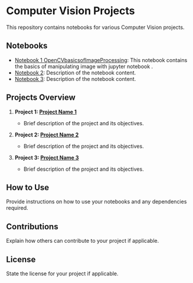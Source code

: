 
# Computer Vision Projects

This repository contains notebooks for various Computer Vision projects.



## Notebooks

- [Notebook 1 OpenCVbasicsofImageProcessing](./OpenCVbasicsofImageProcessing.ipynb): This notebook contains the basics of manipulating image with jupyter notebook .
- [Notebook 2](link_to_notebook_2.ipynb): Description of the notebook content.
- [Notebook 3](link_to_notebook_3.ipynb): Description of the notebook content.


## Projects Overview

1. **Project 1: [Project Name 1](link_to_notebook_1.ipynb)**
   - Brief description of the project and its objectives.

2. **Project 2: [Project Name 2](link_to_notebook_2.ipynb)**
   - Brief description of the project and its objectives.

3. **Project 3: [Project Name 3](link_to_notebook_3.ipynb)**
   - Brief description of the project and its objectives.

## How to Use

Provide instructions on how to use your notebooks and any dependencies required.

## Contributions

Explain how others can contribute to your project if applicable.

## License

State the license for your project if applicable.
